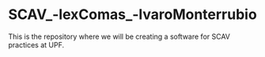 # SCAV_-lexComas_-lvaroMonterrubio
This is the repository where we will be creating a software for SCAV practices at UPF.
